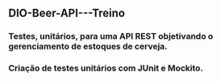 ## DIO-Beer-API---Treino

### Testes, unitários, para uma API REST objetivando o gerenciamento de estoques de cerveja.
### Criação de testes unitários com JUnit e Mockito.
